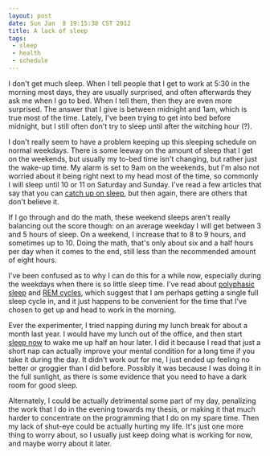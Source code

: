 ```yaml
---
layout: post
date: Sun Jan  8 19:15:38 CST 2012
title: A lack of sleep
tags:
 - sleep
 - health
 - schedule
---
```

I don't get much sleep.  When I tell people that I get to work at 5:30
in the morning most days, they are usually surprised, and often
afterwards they ask me when I go to bed.  When I tell them, then they
are even more surprised.  The answer that I give is between midnight
and 1am, which is true most of the time.  Lately, I've been trying to
get into bed before midnight, but I still often don't try to sleep
until after the witching hour (?).

I don't really seem to have a problem keeping up this sleeping
schedule on normal weekdays.  There is some leeway on the amount of
sleep that I get on the weekends, but usually my to-bed time isn't
changing, but rather just the wake-up time.   My alarm is set to 9am
on the weekends, but I'm also not worried about it being right next to
my head most of the time, so commonly I will sleep until 10 or 11
on Saturday and Sunday.  I've read a few articles that say that you
can [catch up on sleep][1], but then again, there are others that
don't believe it.

[1]: http://www.scientificamerican.com/article.cfm?id=fact-or-fiction-can-you-catch-up-on-sleep

If I go through and do the math, these weekend sleeps aren't really
balancing out the score though: on an average weekday I will get
between 3 and 5 hours of sleep.  On a weekend, I increase that to 8 to
9 hours, and sometimes up to 10.  Doing the math, that's only about
six and a half hours per day when it comes to the end, still less than
the recommended amount of eight hours.

I've been confused as to why I can do this for a while now, especially
during the weekdays when there is so little sleep time.  I've read
about [polyphasic sleep][2] and [REM cycles][3], which suggest that I
am perhaps getting a single full sleep cycle in, and it just happens
to be convenient for the time that I've chosen to get up and head to
work in the morning.

[2]: http://en.wikipedia.org/wiki/Polyphasic_sleep
[3]: http://en.wikipedia.org/wiki/REM_Cycle

Ever the experimenter, I tried napping during my lunch break for about
a month last year.  I would have my lunch out of the office, and then
start [sleep now](https://market.android.com/details?id=com.mobitobi.android.sleepnow)
to wake me up half an hour later.  I did it because I read that just a
short nap can actually improve your mental condition for a long time
if you take it during the day.  It didn't work out for me, I just
ended up feeling no better or groggier than I did before.  Possibly
it was because I was doing it in the full sunlight, as there is some
evidence that you need to have a dark room for good sleep.

Alternately, I could be actually detrimental some part of my day,
penalizing the work that I do in the evening towards my thesis, or
making it that much harder to concentrate on the programming that I do
on my spare time.  Then my lack of shut-eye could be actually hurting
my life.  It's just one more thing to worry about, so I usually just
keep doing what is working for now, and maybe worry about it later.

